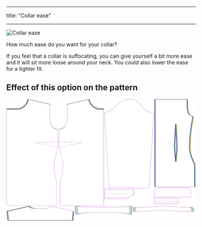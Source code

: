 ***

title: "Collar ease"

***

![Collar ease](collarease.svg)

How much ease do you want for your collar?

If you feel that a collar is suffocating, you can give yourself a bit more ease and it will sit more loose around your neck. You could also lower the ease for a tighter fit.

## Effect of this option on the pattern

![This image shows the effect of this option by superimposing several variants that have a different value for this option](simone_collarease_sample.svg "Effect of this option on the pattern")
